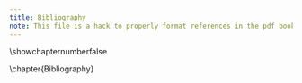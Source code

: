 ```yaml
---
title: Bibliography
note: This file is a hack to properly format references in the pdf book.
---
```


\showchapternumberfalse

\chapter{Bibliography}
